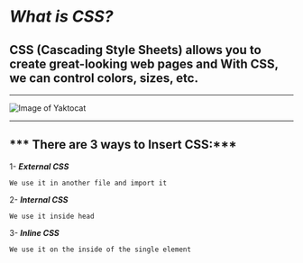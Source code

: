 # ***What is CSS?***

## CSS (Cascading Style Sheets) allows you to create great-looking web pages and With CSS, we can control colors, sizes, etc.

------------------------------


![Image of Yaktocat](https://uwaterloo.ca/arts-computing-newsletter/sites/ca.arts-computing-newsletter/files/styles/wide-body-750px-wide/public/uploads/images/html-vs-css-difference-funny-min.png)

--------------------------------

## *** There are 3 ways to Insert CSS:***

1- ***External CSS***

`We use it in another file and import it`

2- ***Internal CSS***

`We use it inside head`

3- ***Inline CSS***

`We use it on the inside of the single element`
